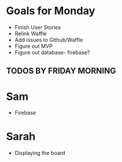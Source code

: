 # Goals for Monday
- Finish User Stories
- Relink Waffle
- Add issues to Github/Waffle
- Figure out MVP
- Figure out database- firebase?

## TODOS BY FRIDAY MORNING
# Sam
- Firebase

# Sarah
- Displaying the board
